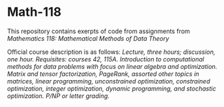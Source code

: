# Math-118
This repository contains exerpts of code from assignments from *Mathematics 118: Mathematical Methods of Data Theory*

Official course description is as follows:
  *Lecture, three hours; discussion, one hour. Requisites: courses 42, 115A. Introduction to computational methods for data problems with focus on linear algebra and optimization. Matrix and tensor factorization, PageRank, assorted other topics in matrices, linear programming, unconstrained optimization, constrained optimization, integer optimization, dynamic programming, and stochastic optimization. P/NP or letter grading.*

